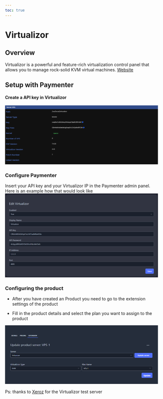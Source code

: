 ```yaml
---
toc: true
---
```

# Virtualizor 

## Overview
Virtualizor is a powerful and feature-rich virtualization control panel that allows you to manage rock-solid KVM virtual machines.
[Website](https://virtualizor.com)

## Setup with Paymenter
#### Create a API key in Virtualizor
![image](virtualizor.png)

### Configure Paymenter
Insert your API key and your Virtualizor IP in the Paymenter admin panel. Here is an example how that would look like
![image](paymenter.png)

### Configuring the product

* After you have created an Product you need to go to the extension settings of the product

* Fill in the product details and select the plan you want to assign to the product

![image](product.png)


Ps: thanks to [Xeroz](https://xeroz.tech/) for the Virtualizor test server